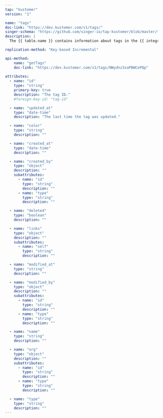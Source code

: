```yaml
---
tap: "kustomer"
version: "1"

name: "tags"
doc-link: "https://dev.kustomer.com/v1/tags/"
singer-schema: "https://github.com/singer-io/tap-kustomer/blob/master/tap_kustomer/schemas/tags.json"
description: |
  The {{ table.name }} contains information about tags in the {{ integration.name }} app.

replication-method: "Key-based Incremental"

api-method:
    name: "getTags"
    doc-link: "https://dev.kustomer.com/v1/tags/NWydnz3xaPBWCePQp"
    
attributes:
  - name: "id"
    type: "string"
    primary-key: true
    description: "The tag ID."
    #foreign-key-id: "tag-id"

  - name: "updated_at"
    type: "date-time"
    description: "The last time the tag was updated."

  - name: "color"
    type: "string"
    description: ""

  - name: "created_at"
    type: "date-time"
    description: ""

  - name: "created_by"
    type: "object"
    description: ""
    subattributes:
      - name: "id"
        type: "string"
        description: ""
      - name: "type"
        type: "string"
        description: ""

  - name: "deleted"
    type: "boolean"
    description: ""

  - name: "links"
    type: "object"
    description: ""
    subattributes:
      - name: "self"
        type: "string"
        description: ""

  - name: "modified_at"
    type: "string"
    description: ""

  - name: "modified_by"
    type: "object"
    description: ""
    subattributes:
      - name: "id"
        type: "string"
        description: ""
      - name: "type"
        type: "string"
        description: ""

  - name: "name"
    type: "string"
    description: ""

  - name: "org"
    type: "object"
    description: ""
    subattributes:
      - name: "id"
        type: "string"
        description: ""
      - name: "type"
        type: "string"
        description: ""

  - name: "type"
    type: "string"
    description: ""
---
```

